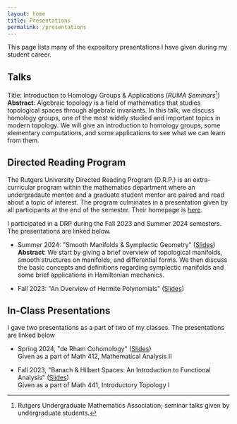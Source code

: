 ```yaml
---
layout: home
title: Presentations
permalink: /presentations
--- 
```


This page lists many of the expository presentations I have given during my student career. 

## Talks 

Title: Introduction to Homology Groups & Applications (*RUMA Seminars*[^1]) <br>
**Abstract**: Algebraic topology is a field of mathematics that studies topological spaces through algebraic invariants. In this talk, we discuss homology groups, one of the most widely studied and important topics in modern topology. We will give an introduction to homology groups, some elementary computations, and some applications to see what we can learn from them.

[^1]: Rutgers Undergraduate Mathematics Association; seminar talks given by undergraduate students.

## Directed Reading Program 

The Rutgers University Directed Reading Program (D.R.P.) is an extra-curricular program within the mathematics department where an undergradaute mentee and a graduate student mentor are paired and read about a topic of interest. The program culminates in a presentation given by all participants at the end of the semester. Their homepage is [here](https://sites.google.com/view/rutgersdrp).

I participated in a DRP during the Fall 2023 and Summer 2024 semesters. The presentations are linked below. 

- Summer 2024: "Smooth Manifolds & Symplectic Geometry" ([Slides](/assets/presentations/SymplecticDRP.pdf)) <br> **Abstract**: We start by giving a brief overview of topological manifolds, smooth structures on manifolds, and differential forms. We then discuss the basic concepts and definitions regarding symplectic manifolds and some brief applications in Hamiltonian mechanics.

- Fall 2023: "An Overview of Hermite Polynomials" ([Slides](/assets/presentations/HermitePolynomials.pdf))

## In-Class Presentations 

I gave two presentations as a part of two of my classes. The presentations are linked below

- Spring 2024, "de Rham Cohomology" ([Slides](/assets/presentations/deRhamCohomology.pdf)) <br>
Given as a part of Math 412, Mathematical Analysis II 

- Fall 2023, "Banach & Hilbert Spaces: An Introduction to Functional Analysis" ([Slides](/assets/presentations/BanachHilbertSpaces.pdf)) <br>
Given as a part of Math 441, Introductory Topology I    
